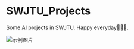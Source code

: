 # SWJTU_Projects
Some AI projects in SWJTU.
Happy everyday🧑🏻‍💻.

<img src="https://img.mp.itc.cn/q_70,c_zoom,w_640/upload/20170710/99dd9ce4ba9244df912e4625fa506d99_th.jpg" alt="示例图片">
